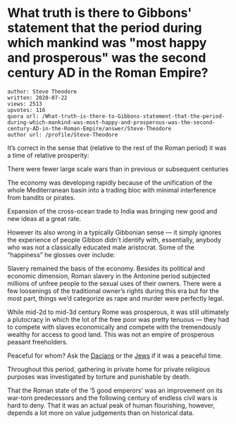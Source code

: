# What truth is there to Gibbons' statement that the period during which mankind was "most happy and prosperous" was the second century AD in the Roman Empire?

	author: Steve Theodore
	written: 2020-07-22
	views: 2513
	upvotes: 116
	quora url: /What-truth-is-there-to-Gibbons-statement-that-the-period-during-which-mankind-was-most-happy-and-prosperous-was-the-second-century-AD-in-the-Roman-Empire/answer/Steve-Theodore
	author url: /profile/Steve-Theodore


It’s correct in the sense that (relative to the rest of the Roman period) it was a time of relative prosperity:

There were fewer large scale wars than in previous or subsequent centuries

The economy was developing rapidly because of the unification of the whole Mediterranean basin into a trading bloc with minimal interference from bandits or pirates.

Expansion of the cross-ocean trade to India was bringing new good and new ideas at a great rate.

However its also wrong in a typically Gibbonian sense — it simply ignores the experience of people Gibbon didn’t identify with, essentially, anybody who was not a classically educated male aristocrat. Some of the “happiness” he glosses over include:

Slavery remained the basis of the economy. Besides its political and economic dimension, Roman slavery in the Antonine period subjected millions of unfree people to the sexual uses of their owners. There were a few loosenings of the traditional owner’s rights during this era but for the most part, things we’d categorize as rape and murder were perfectly legal.

While mid-2d to mid-3d century Rome was prosperous, it was still ultimately a plutocracy in which the lot of the free poor was pretty tenuous — they had to compete with slaves economically and compete with the tremendously wealthy for access to good land. This was not an empire of prosperous peasant freeholders.

Peaceful for whom? Ask the [Dacians](https://en.wikipedia.org/wiki/Trajan%27s_Dacian_Wars) or the [Jews](https://en.wikipedia.org/wiki/Kitos_War) if it was a peaceful time.

Throughout this period, gathering in private home for private religious purposes was investigated by torture and punishable by death.

That the Roman state of the ‘5 good emperors’ was an improvement on its war-torn predecessors and the following century of endless civil wars is hard to deny. That it was an actual peak of human flourishing, however, depends a lot more on value judgements than on historical data.

